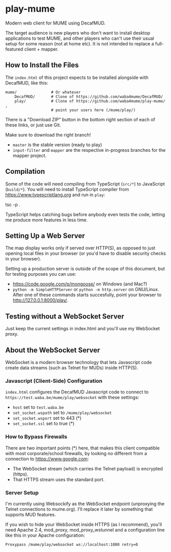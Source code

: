 # play-mume

Modern web client for MUME using DecafMUD.

The target audience is new players who don't want to install desktop
applications to test MUME, and other players who can't use their usual setup
for some reason (not at home etc). It is not intended to replace a
full-featured client + mapper.

## How to Install the Files

The `index.html` of this project expects to be installed alongside with
DecafMUD, like this:

    mume/               # Or whatever
        DecafMUD/       # Clone of https://github.com/waba4mume/DecafMUD/
        play/           # Clone of https://github.com/waba4mume/play-mume/ ,
                        # point your users here (/mume/play/)

There is a "Download ZIP" button in the bottom right section of each of these
links, or just use Git.

Make sure to download the right branch!
- `master` is the stable version (ready to play)
- `input-filter` and `mapper` are the respective in-progress branches for the
  mapper project.

## Compilation

Some of the code will need compiling from TypeScript (`src/*`) to JavaScript
(`build/*`). You will need to install TypeScript compiler from
https://www.typescriptlang.org and run in `play`:

  tsc -p .

TypeScript helps catching bugs before anybody even tests the code, letting me
produce more features in less time.

## Setting Up a Web Server

The map display works only if served over HTTP(S), as opposed to just opening
local files in your browser (or you'd have to disable security checks in your
browser).

Setting up a production server is outside of the scope of this document, but
for testing purposes you can use:
- https://code.google.com/p/mongoose/ on Windows (and Mac?)
- `python -m SimpleHTTPServer` or `python -m http.server` on GNU/Linux. After
  one of these commands starts succesfully, point your browser to
  http://127.0.0.1:8000/play/.

## Testing without a WebSocket Server

Just keep the current settings in index.html and you'll use my WebSocket proxy.

## About the WebSocket Server

WebSocket is a modern browser technology that lets Javascript code create data
streams (such as Telnet for MUDs) inside HTTP(S).

### Javascript (Client-Side) Configuration

`index.html` configures the DecafMUD Javascript code to connect to
`https://test.waba.be/mume/play/websocket` with these settings:
- `host` set to `test.waba.be`
- `set_socket.wspath` set to `/mume/play/websocket`
- `set_socket.wsport` set to 443 (*)
- `set_socket.ssl` set to true (*)

### How to Bypass Firewalls

There are two important points (*) here, that makes this client compatible with
most corporate/school firewalls, by looking no different from a connection to
https://www.google.com:
- The WebSocket stream (which carries the Telnet payload) is encrypted (https).
- That HTTPS stream uses the standard port.

### Server Setup

I'm currently using Websockify as the WebSocket endpoint (unproxying the Telnet
connections to mume.org). I'll replace it later by something that supports
MUD features.

If you wish to hide your WebSocket inside HTTPS (as I recommend), you'll need
Apache 2.4, mod_proxy, mod_proxy_wstunnel and a configuration line like this in
your Apache configuration:

    Proxypass /mume/play/websocket ws://localhost:1080 retry=0

